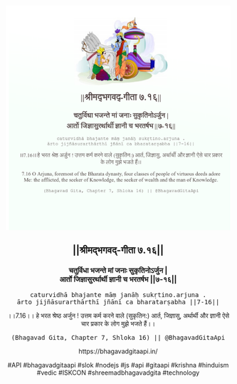 <img src="../../asset/BG_7_16.png"/>
<center><h2>||श्रीमद्‍भगवद्‍-गीता ७.१६||</h2>
<h3>चतुर्विधा भजन्ते मां जनाः सुकृतिनोऽर्जुन |<br/>आर्तो जिज्ञासुरर्थार्थी ज्ञानी च भरतर्षभ ||७-१६||</h3>
<pre>caturvidhā bhajante māṃ janāḥ sukṛtino.arjuna .<br/>ārto jijñāsurarthārthī jñānī ca bharatarṣabha ||7-16||</pre>
<p>।।7.16।। हे भरत श्रेष्ठ अर्जुन ! उत्तम कर्म करने वाले (सुकृतिन:) आर्त, जिज्ञासु, अर्थार्थी और ज्ञानी ऐसे चार प्रकार के लोग मुझे भजते हैं।।</p>
<pre>(Bhagavad Gita, Chapter 7, Shloka 16) || @BhagavadGitaApi</pre><p>https://bhagavadgitaapi.in/</p><p>#API #bhagavadgitaapi #slok #nodejs #js #api #gitaapi #krishna #hinduism #vedic #ISKCON #shreemadbhagavadgita #technology</p></center>